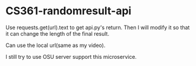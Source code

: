 # CS361-randomresult-api

Use requests.get(url).text to get api.py's return. Then I will modify it so that it can change the length of the final result.

Can use the local url(same as my video). 

I still try to use OSU server support this microservice.
